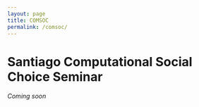 ```yaml
---
layout: page
title: COMSOC
permalink: /comsoc/
---
```


# Santiago Computational Social Choice Seminar

*Coming soon*


